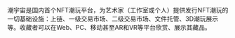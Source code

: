 潮宇宙是国内首个NFT潮玩平台，为艺术家（工作室或个人）提供发行NFT潮玩的一切基础设施：上链、一级交易市场、二级交易市场、文件托管、3D潮玩展示等。收藏者可以在Web、PC、移动甚至AR和VR等平台欣赏、展示其藏品。
